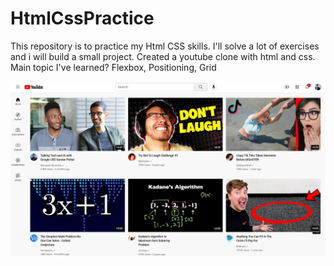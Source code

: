 # HtmlCssPractice
This repository is to practice my Html CSS skills. I'll solve a lot of exercises and i will build a small project.
Created a youtube clone with html and css.
Main topic I've learned?
Flexbox,
Positioning,
Grid


![youtube-practice-design](/Youtube-clone/assets/youtube-clone.png)

